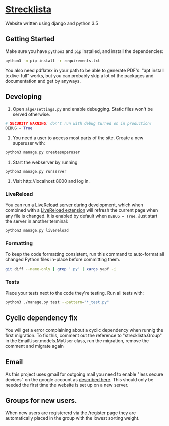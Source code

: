 # [Strecklista](http://streque.se)

Website written using django and python 3.5


## Getting Started
Make sure you have `python3` and `pip` installed, and install the dependencies:

```sh
python3 -m pip install -r requirements.txt
```
You also need pdflatex in your path to be able to generate PDF's. "apt install texlive-full" works, but you can probably skip a lot of the packages and documentation and get by anyways.

## Developing
1. Open `alge/settings.py` and enable debugging. Static files won't be served otherwise.
```py
# SECURITY WARNING: don't run with debug turned on in production!
DEBUG = True
```

1. You need a user to access most parts of the site. Create a new superuser with:
```sh
python3 manage.py createsuperuser
```

1. Start the webserver by running
```sh
python3 manage.py runserver
```

1. Visit http://localhost:8000 and log in.

### LiveReload
You can run a [LiveReload server](https://github.com/tjwalch/django-livereload-server) during development, which when combined with a [LiveReload extension](https://chrome.google.com/webstore/detail/livereload/jnihajbhpnppcggbcgedagnkighmdlei?utm_source=chrome-app-launcher-info-dialog) will refresh the current page when any file is changed. It is enabled by default when `DEBUG = True`. Just start the server in another terminal:

```sh
python3 manage.py livereload
```

### Formatting
To keep the code formatting consistent, run this command to auto-format all changed Python files in-place before committing them.

```sh
git diff --name-only | grep '.py' | xargs yapf -i
```

### Tests
Place your tests next to the code they're testing. Run all tests with:

```sh
python3 ./manage.py test --pattern="*_test.py"
```

## Cyclic dependency fix
You will get a error complaining about a cyclic dependency when runnig the first migration. To fix this, comment out the
reference to "strecklista.Group" in the EmailUser.models.MyUser class, run the migration, remove the comment and migrate
again

## Email
As this project uses gmail for outgoing mail you need to enable "less secure devices" on the google account as [described here](http://stackoverflow.com/questions/26697565/django-smtpauthenticationerror). This should only be needed the first time the website is set up on a new server.

## Groups for new users.
When new users are registererd via the /register page they are automatically placed in the group with the lowest sorting weight.